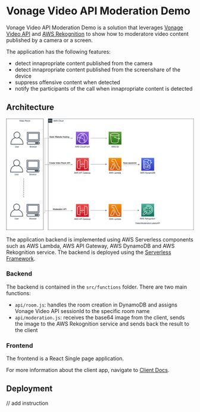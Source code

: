 # Vonage Video API Moderation Demo

Vonage Video API Moderation Demo is a solution that leverages [Vonage Video API](https://www.vonage.co.uk/communications-apis/video/) and [AWS Rekognition](https://aws.amazon.com/rekognition/) to show how to moderatore video content published by a camera or a screen.

The application has the following features:

- detect innapropriate content published from the camera
- detect innapropriate content published from the screenshare of the device
- suppress offensive content when detected
- notify the participants of the call when innapropriate content is detected

## Architecture

![](docs/img/aws-moderation-architecture.png)

The application backend is implemented using AWS Serverless components such as AWS Lambda, AWS API Gateway, AWS DynamoDB and AWS Rekognition service. The backend is deployed using the [Serverless Framework](https://www.serverless.com/).

### Backend

The backend is contained in the `src/functions` folder. There are two main functions: 

- `api/room.js`: handles the room creation in DynamoDB and assigns Vonage Video API sessionId to the specific room name
- `api/moderation.js`: receives the base64 image from the client, sends the image to the AWS Rekognition service and sends back the result to the client

### Frontend

The frontend is a React Single page application.

For more information about the client app, navigate to [Client Docs](./src/client/README.md).

## Deployment

// add instruction